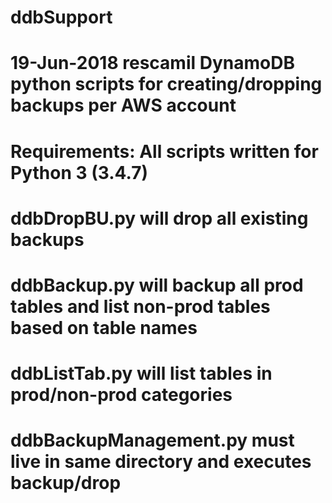 # ddbSupport
# 19-Jun-2018 rescamil	DynamoDB python scripts for creating/dropping backups per AWS account
# Requirements:  All scripts written for Python 3 (3.4.7)
# ddbDropBU.py will drop all existing backups
# ddbBackup.py will backup all prod tables and list non-prod tables based on table names
# ddbListTab.py will list tables in prod/non-prod categories
# ddbBackupManagement.py must live in same directory and executes backup/drop
